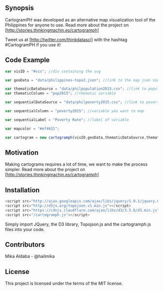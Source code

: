 ## Synopsis

CartogramPH was developed as an alternative map visualization tool of the Philippines for anyone to use.
Read more about the project on [http://stories.thinkingmachin.es/cartogramph]

Tweet us at [http://twitter.com/thinkdatasci] with the hashtag #CartogramPH if you use it!

## Code Example

```javascript
var visID = "#vis"; //div containing the svg

var geoData = "data/philippines-topo2.json"; //link to the map json source file

var thematicDataSource = "data/philpopulation2015.csv"; //link to population data
var thematicColumn = "pop2015"; //thematic variable

var sequentialDataSource = "data/philpoverty2015.csv"; //link to poverty data

var sequentialColumn = "poverty2015"; //variable you want to map

var sequentialLabel = "Poverty Rate"; //label of variable

var mapcolor = "#ef4631";

var cartogram = new cartogramph(visID,geoData,thematicDataSource,thematicColumn,sequentialDataSource,sequentialColumn,mapcolor);
```

## Motivation

Making cartograms requires a lot of time, we want to make the process simpler.
Read more about the project on [http://stories.thinkingmachin.es/cartogramph]

## Installation

```javascript
<script src="http://ajax.googleapis.com/ajax/libs/jquery/1.9.1/jquery.min.js"></script>
<script src="http://d3js.org/topojson.v1.min.js"></script>
<script src="https://cdnjs.cloudflare.com/ajax/libs/d3/3.5.6/d3.min.js" charset="utf-8"></script>
<script src="/cartogramph.js"></script>
```

Simply import JQuery, the D3 library, Topojson.js and the cartogramph.js files into your code.

## Contributors

Mika Aldaba - @hailmika

## License

This project is licensed under the terms of the MIT license.